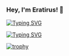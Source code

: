 ### Hey, I'm Eratirus! 👋

[![Typing SVG](https://readme-typing-svg.demolab.com?font=Fira+Code&pause=1000&center=true&vCenter=true&width=435&lines=I'm+a+Systems+Engineer;Data+Analyst;and+Developer)](https://git.io/typing-svg)

<a href="https://git.io/typing-svg"><img src="https://readme-typing-svg.demolab.com?font=Fira+Code&pause=1000&center=true&vCenter=true&width=435&lines=I'm+a+Systems+Engineer;Data+Analyst;and+Developer" alt="Typing SVG" /></a>


[![trophy](https://github-profile-trophy.vercel.app/?username=ryo-ma)](https://github.com/ryo-ma/github-profile-trophy)


<!--
**Eratirus/Eratirus** is a ✨ _special_ ✨ repository because its `README.md` (this file) appears on your GitHub profile.

Here are some ideas to get you started:

- 🔭 I’m currently working on ...
- 🌱 I’m currently learning ...
- 👯 I’m looking to collaborate on ...
- 🤔 I’m looking for help with ...
- 💬 Ask me about ...
- 📫 How to reach me: ...
- 😄 Pronouns: ...
- ⚡ Fun fact: ...
-->
